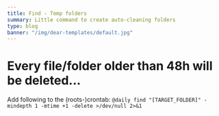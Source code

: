 ```yaml
---
title: Find - Temp folders
summary: Little command to create auto-cleaning folders
type: blog
banner: "/img/dear-templates/default.jpg"
---
```


# Every file/folder older than 48h will be deleted... #
Add following to the (roots-)crontab: `@daily find "[TARGET_FOLDER]" -mindepth 1 -mtime +1 -delete >/dev/null 2>&1`
